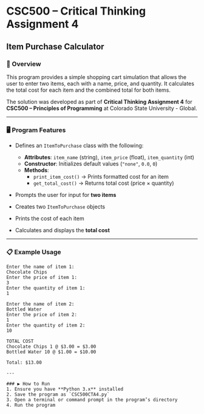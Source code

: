# CSC500 – Critical Thinking Assignment 4  
## Item Purchase Calculator  

### 📌 Overview  
This program provides a simple shopping cart simulation that allows the user to enter two items, each with a name, price, and quantity. It calculates the total cost for each item and the combined total for both items.  

The solution was developed as part of **Critical Thinking Assignment 4** for **CSC500 – Principles of Programming** at Colorado State University - Global.  

---

### 🖥️ Program Features  
- Defines an `ItemToPurchase` class with the following:  
  - **Attributes**: `item_name` (string), `item_price` (float), `item_quantity` (int)  
  - **Constructor**: Initializes default values (`"none"`, `0.0`, `0`)  
  - **Methods**:  
    - `print_item_cost()` → Prints formatted cost for an item  
    - `get_total_cost()` → Returns total cost (price × quantity)  

- Prompts the user for input for **two items**  
- Creates two `ItemToPurchase` objects  
- Prints the cost of each item  
- Calculates and displays the **total cost**  

---

### 📋 Example Usage

```
Enter the name of item 1:
Chocolate Chips
Enter the price of item 1:
3
Enter the quantity of item 1:
1

Enter the name of item 2:
Bottled Water
Enter the price of item 2:
1
Enter the quantity of item 2:
10

TOTAL COST
Chocolate Chips 1 @ $3.00 = $3.00
Bottled Water 10 @ $1.00 = $10.00

Total: $13.00

---

### ▶️ How to Run  
1. Ensure you have **Python 3.x** installed  
2. Save the program as `CSC500CTA4.py`  
3. Open a terminal or command prompt in the program’s directory  
4. Run the program


